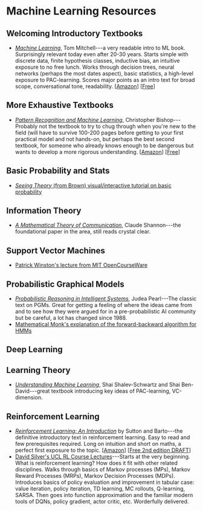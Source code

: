 # Machine Learning Resources

## Welcoming Introductory Textbooks
 * [*Machine Learning*](https://www.amazon.com/Machine-Learning-Tom-M-Mitchell/dp/1259096955/), Tom Mitchell---a very readable intro to ML book. Surprisingly relevant today even after 20-30 years. Starts simple with discrete data, finite hypothesis classes, inductive bias, an intuitive exposure to no free lunch. Works through decision trees, neural networks (perhaps the most dates aspect), basic statistics, a high-level exposure to PAC-learning. Scores major points as an intro text for  broad scope, conversational tone, readability. 
 [[Amazon](https://www.amazon.com/Machine-Learning-Tom-M-Mitchell/dp/1259096955/ref=pd_lpo_sbs_14_t_0?_encoding=UTF8&psc=1&refRID=PTJX3DFHDCVA314621WB)] 
 [[Free](http://profsite.um.ac.ir/~monsefi/machine-learning/pdf/Machine-Learning-Tom-Mitchell.pdf)]
 

## More Exhaustive Textbooks 
 * [*Pattern Recognition and Machine Learning*](https://www.amazon.com/Pattern-Recognition-Learning-Information-Statistics/dp/0387310738), Christopher Bishop---Probably not the textbook to try to chug through when you're new to the field (will have to survive 100-200 pages before getting to your first practical model and not hands-on, but perhaps the best second textbook, for someone who already knows enough to be dangerous but wants to develop a more rigorous understanding. 
 [[Amazon](https://www.amazon.com/Pattern-Recognition-Learning-Information-Statistics/dp/0387310738)] 
 [[Free](http://users.isr.ist.utl.pt/~wurmd/Livros/school/Bishop%20-%20Pattern%20Recognition%20And%20Machine%20Learning%20-%20Springer%20%202006.pdf)]

## Basic Probability and Stats
 * [*Seeing Theory* (from Brown) visual/interactive tutorial on basic probability](https://seeing-theory.brown.edu/basic-probability/index.html)

## Information Theory
 * [*A Mathematical Theory of Communication*](http://math.harvard.edu/~ctm/home/text/others/shannon/entropy/entropy.pdf), 
 Claude Shannon---the foundational paper in the area, still reads crystal clear.

## Support Vector Machines
 * [Patrick Winston's lecture from MIT OpenCourseWare](https://www.youtube.com/watch?v=_PwhiWxHK8o)

## Probabilistic Graphical Models
 * [*Probabilistic Reasoning in Intelligent Systems*](https://www.amazon.com/Probabilistic-Reasoning-Intelligent-Systems-Representation/dp/1558604790), Judea Pearl---The classic text on PGMs. Great for getting a feeling of where the ideas came from and to see how they were argued for in a pre-probabilistic AI community but be careful, a lot has changed since 1988.
 * [Mathematical Monk's explanation of the forward-backward algorithm for HMMs](https://www.youtube.com/watch?v=7zDARfKVm7s)
 
## Deep Learning  

## Learning Theory
 * [*Understanding Machine Learning*](https://www.amazon.com/Understanding-Machine-Learning-Theory-Algorithms/dp/1107057132), Shai Shalev-Schwartz and Shai Ben-David---great textbook introducing key ideas of PAC-learning, VC-dimension.
 
## Reinforcement Learning 
 * [*Reinforcement Learning: An Introduction*](https://www.amazon.com/Reinforcement-Learning-Introduction-Adaptive-Computation/dp/0262193981) 
 by Sutton and Barto---the definitive introductory text in reinforcement learning. Easy to read and few prerequisites required.  Long on intuition and short on maths, a perfect first exposure to the topic. 
 [[Amazon](https://www.amazon.com/Reinforcement-Learning-Introduction-Adaptive-Computation/dp/0262193981)]
 [[Free 2nd edition DRAFT](http://incompleteideas.net/book/bookdraft2017nov5.pdf)]
 * [David Silver's UCL RL Course Lectures](https://www.youtube.com/watch?v=lfHX2hHRMVQ&list=PLzuuYNsE1EZAXYR4FJ75jcJseBmo4KQ9-&index=2)---Starts at the very beginning. What is reinforcement learning? How does it fit with other related disciplines. Walks through basics of Markov processes (MPs), Markov Reward Processes (MRPs), Markov Decision Processes (MDPs). Introduces basics of policy evaluation and improvement in tabular case: value iteration, policy iteration, TD learning, MC rollouts, Q-learning, SARSA. Then goes into function approximation and the familiar modern tools of DQNs, policy gradient, actor critic, etc. Worderfully delivered. 
